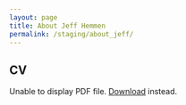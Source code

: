```yaml
---
layout: page
title: About Jeff Hemmen
permalink: /staging/about_jeff/
---
```


## CV

<object data="/assets/documents/Jeff%20Hemmen%202023-04.pdf" type="application/pdf" width="100%" height="1000px">
      <p>Unable to display PDF file. <a href="/assets/documents/Jeff%20Hemmen%202023-04.pdf">Download</a> instead.</p>
</object>